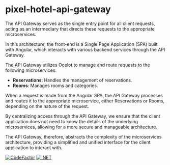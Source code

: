 # pixel-hotel-api-gateway

The API Gateway serves as the single entry point for all client requests, acting as an intermediary that directs these requests to the appropriate microservices. 

In this architecture, the front-end is a Single Page Application (SPA) built with Angular, which interacts with various backend services through the API Gateway.

The API Gateway utilizes Ocelot to manage and route requests to the following microservices:

- **Reservations**: Handles the management of reservations.
- **Rooms**: Manages rooms and categories.

When a request is made from the Angular SPA, the API Gateway processes and routes it to the appropriate microservice, either Reservations or Rooms, depending on the nature of the request. 

By centralizing access through the API Gateway, we ensure that the client application does not need to know the details of the underlying microservices, allowing for a more secure and manageable architecture.

The API Gateway, therefore, abstracts the complexity of the microservices architecture, providing a simplified and unified interface for the client application to interact with.

[![CodeFactor](https://www.codefactor.io/repository/github/wesleycosta/pixel-hotel-api-gateway/badge)](https://www.codefactor.io/repository/github/wesleycosta/pixel-hotel-api-gateway)
[![.NET](https://github.com/wesleycosta/pixel-hotel-api-gateway/actions/workflows/dotnet.yml/badge.svg)](https://github.com/wesleycosta/pixel-hotel-api-gateway/actions/workflows/dotnet.yml)

